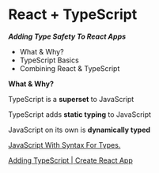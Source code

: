 # React + TypeScript
***Adding Type Safety To React Apps***

- What & Why?
- TypeScript Basics
- Combining React & TypeScript

**What & Why?**

TypeScript is a **superset** to JavaScript

TypeScript adds **static typing** to JavaScript

JavaScript on its own is **dynamically typed**

[JavaScript With Syntax For Types.](https://www.typescriptlang.org/)

[Adding TypeScript | Create React App](https://create-react-app.dev/docs/adding-typescript)
